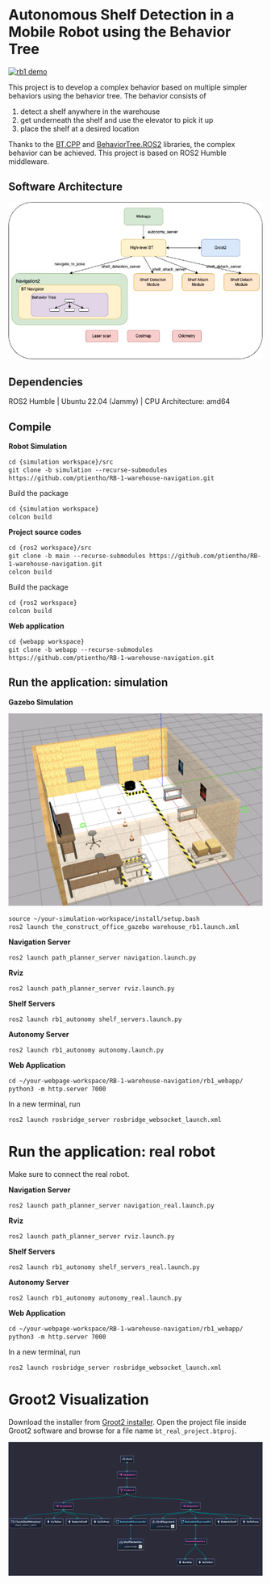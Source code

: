 # Autonomous Shelf Detection in a Mobile Robot using the Behavior Tree

[![rb1 demo](https://res.cloudinary.com/marcomontalbano/image/upload/v1710192913/video_to_markdown/images/google-drive--1ekwW4uKgPeih__PlYYV_i0TOo5S9DcJ7-c05b58ac6eb4c4700831b2b3070cd403.jpg)](https://drive.google.com/file/d/1ekwW4uKgPeih__PlYYV_i0TOo5S9DcJ7/view?usp=sharing "rb1 demo")

This project is to develop a complex behavior based on multiple simpler behaviors using the behavior tree.
The behavior consists of 

1. detect a shelf anywhere in the warehouse
2. get underneath the shelf and use the elevator to pick it up
3. place the shelf at a desired location

Thanks to the [BT.CPP](https://github.com/BehaviorTree/BehaviorTree.CPP/tree/master) and [BehaviorTree.ROS2](https://github.com/BehaviorTree/BehaviorTree.ROS2) libraries, the complex behavior can be achieved.
This project is based on ROS2 Humble middleware.

## Software Architecture

![Software Architecture](software_architecture.jpg)

## Dependencies

ROS2 Humble | Ubuntu 22.04 (Jammy) | CPU Architecture: amd64

## Compile

**Robot Simulation**

```
cd {simulation workspace}/src
git clone -b simulation --recurse-submodules https://github.com/ptientho/RB-1-warehouse-navigation.git
```
Build the package
```
cd {simulation workspace}
colcon build
```

**Project source codes**

```
cd {ros2 workspace}/src
git clone -b main --recurse-submodules https://github.com/ptientho/RB-1-warehouse-navigation.git
colcon build
```
Build the package
```
cd {ros2 workspace}
colcon build
```

**Web application**

```
cd {webapp workspace}
git clone -b webapp --recurse-submodules https://github.com/ptientho/RB-1-warehouse-navigation.git
```

## Run the application: simulation

**Gazebo Simulation**

![rb1 sim](rb1-sim.png)

```
source ~/your-simulation-workspace/install/setup.bash
ros2 launch the_construct_office_gazebo warehouse_rb1.launch.xml
```

**Navigation Server**

```
ros2 launch path_planner_server navigation.launch.py
```

**Rviz**

```
ros2 launch path_planner_server rviz.launch.py
```

**Shelf Servers**

```
ros2 launch rb1_autonomy shelf_servers.launch.py
```

**Autonomy Server**

```
ros2 launch rb1_autonomy autonomy.launch.py
```

**Web Application**

```
cd ~/your-webpage-workspace/RB-1-warehouse-navigation/rb1_webapp/
python3 -m http.server 7000
```

In a new terminal, run

```
ros2 launch rosbridge_server rosbridge_websocket_launch.xml
```

# Run the application: real robot

Make sure to connect the real robot.

**Navigation Server**

```
ros2 launch path_planner_server navigation_real.launch.py
```

**Rviz**

```
ros2 launch path_planner_server rviz.launch.py
```

**Shelf Servers**

```
ros2 launch rb1_autonomy shelf_servers_real.launch.py
```

**Autonomy Server**

```
ros2 launch rb1_autonomy autonomy_real.launch.py
```

**Web Application**

```
cd ~/your-webpage-workspace/RB-1-warehouse-navigation/rb1_webapp/
python3 -m http.server 7000
```

In a new terminal, run

```
ros2 launch rosbridge_server rosbridge_websocket_launch.xml
```

# Groot2 Visualization

Download the installer from [Groot2 installer](https://www.behaviortree.dev/groot).
Open the project file inside Groot2 software and browse for a file name ```bt_real_project.btproj```.

![Full bt](full_bt.png)

